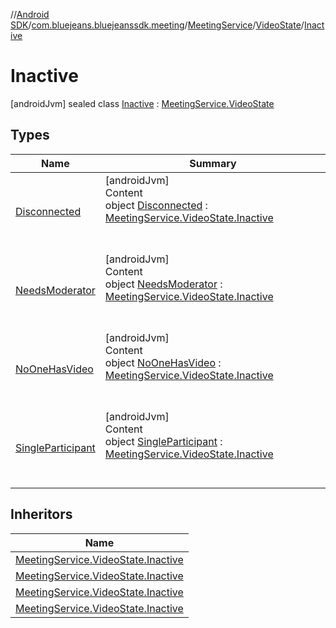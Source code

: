 //[Android SDK](../../../../../index.md)/[com.bluejeans.bluejeanssdk.meeting](../../../index.md)/[MeetingService](../../index.md)/[VideoState](../index.md)/[Inactive](index.md)



# Inactive  
 [androidJvm] sealed class [Inactive](index.md) : [MeetingService.VideoState](../index.md)   


## Types  
  
|  Name |  Summary | 
|---|---|
| <a name="com.bluejeans.bluejeanssdk.meeting/MeetingService.VideoState.Inactive.Disconnected///PointingToDeclaration/"></a>[Disconnected](-disconnected/index.md)| <a name="com.bluejeans.bluejeanssdk.meeting/MeetingService.VideoState.Inactive.Disconnected///PointingToDeclaration/"></a>[androidJvm]  <br>Content  <br>object [Disconnected](-disconnected/index.md) : [MeetingService.VideoState.Inactive](index.md)  <br><br><br>|
| <a name="com.bluejeans.bluejeanssdk.meeting/MeetingService.VideoState.Inactive.NeedsModerator///PointingToDeclaration/"></a>[NeedsModerator](-needs-moderator/index.md)| <a name="com.bluejeans.bluejeanssdk.meeting/MeetingService.VideoState.Inactive.NeedsModerator///PointingToDeclaration/"></a>[androidJvm]  <br>Content  <br>object [NeedsModerator](-needs-moderator/index.md) : [MeetingService.VideoState.Inactive](index.md)  <br><br><br>|
| <a name="com.bluejeans.bluejeanssdk.meeting/MeetingService.VideoState.Inactive.NoOneHasVideo///PointingToDeclaration/"></a>[NoOneHasVideo](-no-one-has-video/index.md)| <a name="com.bluejeans.bluejeanssdk.meeting/MeetingService.VideoState.Inactive.NoOneHasVideo///PointingToDeclaration/"></a>[androidJvm]  <br>Content  <br>object [NoOneHasVideo](-no-one-has-video/index.md) : [MeetingService.VideoState.Inactive](index.md)  <br><br><br>|
| <a name="com.bluejeans.bluejeanssdk.meeting/MeetingService.VideoState.Inactive.SingleParticipant///PointingToDeclaration/"></a>[SingleParticipant](-single-participant/index.md)| <a name="com.bluejeans.bluejeanssdk.meeting/MeetingService.VideoState.Inactive.SingleParticipant///PointingToDeclaration/"></a>[androidJvm]  <br>Content  <br>object [SingleParticipant](-single-participant/index.md) : [MeetingService.VideoState.Inactive](index.md)  <br><br><br>|


## Inheritors  
  
|  Name | 
|---|
| <a name="com.bluejeans.bluejeanssdk.meeting/MeetingService.VideoState.Inactive.SingleParticipant///PointingToDeclaration/"></a>[MeetingService.VideoState.Inactive](-single-participant/index.md)|
| <a name="com.bluejeans.bluejeanssdk.meeting/MeetingService.VideoState.Inactive.NoOneHasVideo///PointingToDeclaration/"></a>[MeetingService.VideoState.Inactive](-no-one-has-video/index.md)|
| <a name="com.bluejeans.bluejeanssdk.meeting/MeetingService.VideoState.Inactive.NeedsModerator///PointingToDeclaration/"></a>[MeetingService.VideoState.Inactive](-needs-moderator/index.md)|
| <a name="com.bluejeans.bluejeanssdk.meeting/MeetingService.VideoState.Inactive.Disconnected///PointingToDeclaration/"></a>[MeetingService.VideoState.Inactive](-disconnected/index.md)|

